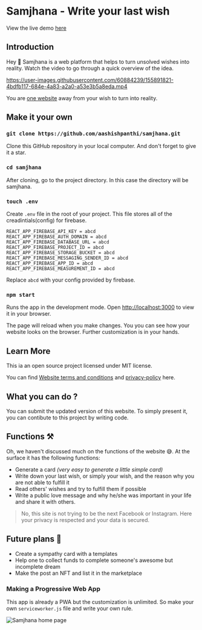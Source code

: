 # Samjhana - Write your last wish

View the live demo [here](https://samjhana.netlify.app)

## Introduction

Hey 👋
Samjhana is a web platform that helps to turn unsolved wishes into reality. Watch the video to go through a quick overview of the idea.

https://user-images.githubusercontent.com/60884239/155891821-4bdfb117-684e-4a83-a2a0-a53e3b5a8eda.mp4

You are [one website](https://samjhana.netlify.app/) away from your wish to turn into reality. 

## Make it your own

### `git clone https://github.com/aashishpanthi/samjhana.git`
Clone this GitHub repository in your local computer. And don't forget to give it a star.

### `cd samjhana`
After cloning, go to the project directory. In this case the directory will be samjhana.

### `touch .env`
Create `.env` file in the root of your project. This file stores all of the creadintials(config) for firebase.
```
REACT_APP_FIREBASE_API_KEY = abcd
REACT_APP_FIREBASE_AUTH_DOMAIN = abcd
REACT_APP_FIREBASE_DATABASE_URL = abcd
REACT_APP_FIREBASE_PROJECT_ID = abcd
REACT_APP_FIREBASE_STORAGE_BUCKET = abcd
REACT_APP_FIREBASE_MESSAGING_SENDER_ID = abcd
REACT_APP_FIREBASE_APP_ID = abcd
REACT_APP_FIREBASE_MEASUREMENT_ID = abcd
```

Replace `abcd` with your config provided by firebase.

### `npm start`
Runs the app in the development mode.
Open [http://localhost:3000](http://localhost:3000) to view it in your browser.

The page will reload when you make changes.
You you can see how your website looks on the browser. Further customization is in your hands.

## Learn More

This ia an open source project licensed under MIT license.

You can find [Website terms and conditions](https://samjhana.netlify.app/terms-and-conditions) and [privacy-policy](https://samjhana.netlify.app/privacy-policy) here.

## What you can do ?

You can submit the updated version of this website. To simply present it, you can contibute to this project by writing code.

## Functions ⚒
Oh, we haven't discussed much on the functions of the website 😅. At the surface it has the following functions:
- Generate a card *(very easy to generate a little simple card)*
- Write down your last wish, or simply your wish, and the reason why you are not able to fulfill it
- Read others' wishes and try to fulfill them if possible
- Write a public love message and why he/she was important in your life and share it with others.  
> No, this site is not trying to be the next Facebook or Instagram. Here your privacy is respected and your data is secured.

## Future plans 🔮
- Create a sympathy card with a templates
- Help one to collect funds to complete someone's awesome but incomplete dream
- Make the post an NFT and list it in the marketplace

### Making a Progressive Web App

This app is already a PWA but the customization is unlimited. So make your own `serviceworker.js` file and write your own rule.

![Samjhana home page ](https://user-images.githubusercontent.com/60884239/155892416-0da96ebc-c2fc-49a5-8116-480b0a552ae5.png)
